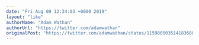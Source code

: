 ```yaml
---
date: "Fri Aug 09 12:34:03 +0000 2019"
layout: "like"
authorName: "Adam Wathan"
authorUrl: "https://twitter.com/adamwathan"
originalPost: "https://twitter.com/adamwathan/status/1159805035141836800"
---
```


